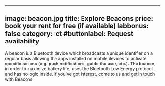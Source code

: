 <!--
SPDX-FileCopyrightText: NOI Techpark <digital@noi.bz.it>

SPDX-License-Identifier: CC0-1.0
-->

---
image:  beacon.jpg
title:  Explore Beacons 
price: book your rent for free (if available)
labbonus: false
category: ict
#buttonlabel: Request availability
---
A beacon is a Bluetooth device which broadcasts a unique identifier on a regular basis allowing the apps installed on mobile devices to activate specific actions (e.g. push notifications, guide the user, etc.). The beacon, in order to maximize battery life, uses the Bluetooth Low Energy protocol and has no logic inside. If you've got interest, come to us and get in touch with Beacons

<!--more--> 


